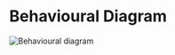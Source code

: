# Behavioural Diagram
![Behavioural diagram](https://user-images.githubusercontent.com/94156658/148816566-8c439ecd-df55-4d3e-8679-d42730bac766.png)
